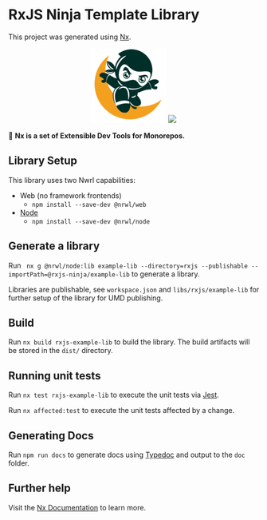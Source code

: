 # RxJS Ninja Template Library

This project was generated using [Nx](https://nx.dev).

<p align="center">
    <img src="https://raw.githubusercontent.com/rxjs-ninja/rxjs-ninja/main/assets/logo.png" width="150">
    <img src="https://raw.githubusercontent.com/nrwl/nx/master/images/nx-logo.png" width="150">
</p>

🔎 **Nx is a set of Extensible Dev Tools for Monorepos.**

## Library Setup

This library uses two Nwrl capabilities:

- Web (no framework frontends)
  - `npm install --save-dev @nrwl/web`
- [Node](https://nodejs.org)
  - `npm install --save-dev @nrwl/node`

## Generate a library

Run ` nx g @nrwl/node:lib example-lib --directory=rxjs --publishable --importPath=@rxjs-ninja/example-lib` to generate a library.

Libraries are publishable, see `workspace.json` and `libs/rxjs/example-lib` for further setup of the library for UMD publishing.

## Build

Run `nx build rxjs-example-lib` to build the library. 
The build artifacts will be stored in the `dist/` directory.

## Running unit tests

Run `nx test rxjs-example-lib` to execute the unit tests via [Jest](https://jestjs.io).

Run `nx affected:test` to execute the unit tests affected by a change.

## Generating Docs

Run `npm run docs` to generate docs using [Typedoc](https://typedoc.org) and output to the `doc` folder.

## Further help

Visit the [Nx Documentation](https://nx.dev) to learn more.
